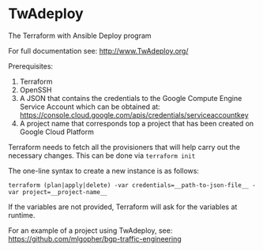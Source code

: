 # TwAdeploy

The Terraform with Ansible Deploy program

For full documentation see: http://www.TwAdeploy.org/

Prerequisites:

1. Terraform
2. OpenSSH
3. A JSON that contains the credentials to the Google Compute Engine Service Account which can be obtained at: <https://console.cloud.google.com/apis/credentials/serviceaccountkey>
4. A project name that corresponds top a project that has been created on Google Cloud Platform

Terraform needs to fetch all the provisioners that will help carry out the necessary changes. This can be done via `terraform init`

The one-line syntax to create a new instance is as follows:

    terraform (plan|apply|delete) -var credentials=__path-to-json-file__ -var project=__project-name__

If the variables are not provided, Terraform will ask for the variables at runtime.

For an example of a project using TwAdeploy, see:  https://github.com/mlgopher/bgp-traffic-engineering

